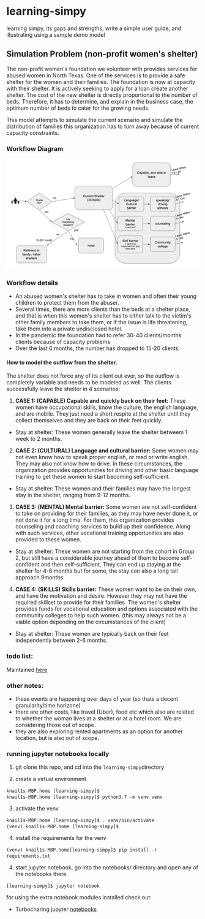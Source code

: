 # learning-simpy
learning simpy, its gaps and strengths, write a simple user guide, and illustrating using a sample demo model


## Simulation Problem (non-profit women's shelter)

The non-profit women's foundation we volunteer with provides services for abused women in North Texas. One of the services is to provide a safe shelter for the women and their families.
The foundation is now at capacity with their shelter. It is actively seeking to apply for a loan create another shelter. The cost of the new shelter is directly proportional to the number of beds. Therefore, it has to determine, and explain in the business case, the optimum number of beds to cater for the growing needs.

This model attempts to simulate the current scenario and simulate the distribution of families this organization has to turn away because of current capacity constraints.

### Workflow Diagram

![The workflow for clients coming into the shelter](images/shelter-workflow.png "Shelter Workflow")



### Workflow details

- An abused women's shelter has to take in women and often their young children to protect them from the abuser. 
- Several times, there are more clients than the beds at a shelter place, and that is when this women's shelter has to either talk to the victim's other family members to take them, or if the issue is life threatening, take them into a private undisclosed hotel.
- In the pandemic the foundation had to refer 30-40 clients/months clients because of capacity problems
- Over the last 6 months, the number has dropped to 15-20 clients.


#### How to model the outflow from the shelter. 


The shelter does not force any of its client out ever, so the outflow is completely variable and needs to be modeled as well. The clients successfully leave the shelter in 4 scenarios:

1. **CASE 1: (CAPABLE) Capable and quickly back on their feet:** These women have occupational skills, know the culture, the english language, and are mobile. They just need a short respite at the shelter until they collect themselves and they are back on their feet quickly.
- Stay at shelter: These women generally leave the shelter betweem 1 week to 2 months.

2. **CASE 2: (CULTURAL) Language and cultural barrier:** Some women may not even know how to speak proper english, or read or write english. They may also not know how to drive. In these circumstances, the organization provides opportunities for driving and other basic language training to get these women to start becoming self-sufficient. 
- Stay at shelter: These women and their families may have the longest stay in the shelter, ranging from 9-12 months.

3. **CASE 3: (MENTAL) Mental barrier:** Some women are not self-confident to take on providing for their families, as they may have never done it, or not done it for a long time. For them, this organization provides counseling and coaching services to build up their confidence. Along with such services, other vocational training opportunities are also provided to these women.
- Stay at shelter: These women are not starting from the cohort in Group 2, but still have a considerable journey ahead of them to become self-confident and then self-sufficient, They can end up staying at the shelter for 4-6 months but for some, the stay can also a long tail approach 9months.

4. **CASE 4: (SKILLS) Skills barrier:** These women want to be on their own, and have the motivation and desire. However they may not have the required skillset to provide for their families. The women's shelter provides funds for vocational education and options associated with the community colleges to help such women. (this may always not be a viable option depending on the circumstances of the client)
- Stay at shelter: These women are typically back on their feet independently between 2-6 months.


### todo list:

Maintained [here](https://docs.google.com/spreadsheets/d/1JxEUYGeIJr_GaAnwlvuwT7JyXx9fI1BQMFuis9mdcBY/edit#gid=0)


### other notes:

- these events are happening over days of year (so thats a decent granularity/time horizone)
- there are other costs, like travel (Uber), food etc which also are related to whether the woman lives at a shelter or at a hotel room. We are considering those out of scope.
- they are also exploring rented apartments as an option for another location, but is also out of scope.



### running jupyter notebooks locally

1. git clone this repo, and cd into the `learning-simpy`directory

2. create a virtual environment 

```
knail1s-MBP.home [learning-simpy]$
knail1s-MBP.home [learning-simpy]$ python3.7 -m venv venv
```

3. activate the venv

```
knail1s-MBP.home [learning-simpy]$ . venv/bin/activate
(venv) knail1s-MBP.home [learning-simpy]$
```

4. install the requirements for the venv
```
(venv) knail1s-MBP.home[learning-simpy]$ pip install -r requirements.txt
```

4. start jupyter notebook, go into the notebooks/ directory and open any of the notebooks there.

```
[learning-simpy]$ jupyter notebook
```


for using the extra notebook modules installed check out:

- Turbocharing jupyter [notebooks](https://towardsdatascience.com/supercharging-jupyter-notebooks-e22f5ad7ca18)